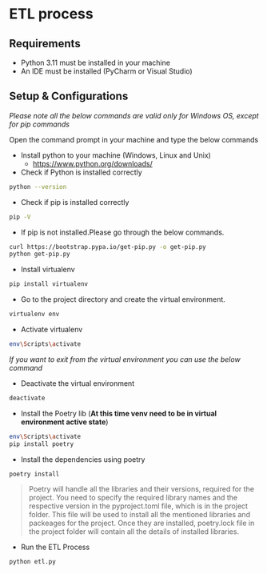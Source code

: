 # ETL process

## Requirements
- Python 3.11 must be installed in your machine
- An IDE must be installed (PyCharm or Visual Studio)

## Setup & Configurations
*Please note all the below commands are valid only for Windows OS, except for pip commands*

Open the command prompt in your machine and type the below commands

- Install python to your machine (Windows, Linux and Unix)
  - https://www.python.org/downloads/
- Check if Python is installed correctly
```bash
python --version
```
- Check if pip is installed correctly
```bash
pip -V
```
- If pip is not installed.Please go through the below commands.
```bash
curl https://bootstrap.pypa.io/get-pip.py -o get-pip.py
python get-pip.py
```

- Install virtualenv
```bash
pip install virtualenv
```

- Go to the project directory and create the virtual environment.
```bash
virtualenv env
```

- Activate virtualenv
```bash
env\Scripts\activate
```

*If you want to exit from the virtual environment you can use the below command*
- Deactivate the virtual environment
```bash
deactivate
```

- Install the Poetry lib (**At this time venv need to be in virtual environment active state**)

```bash
env\Scripts\activate
pip install poetry
```  

- Install the dependencies using poetry
  
```bash
poetry install
```
> Poetry will handle all the libraries and their versions, required for the project. You need to specify the required library names and the respective version in the pyproject.toml file, which is in the project folder. This file will be used to install all the mentioned libraries and packeages for the project. Once they are installed, poetry.lock file in the project folder will contain all the details of installed libraries.

- Run the ETL Process
  
```bash
python etl.py
```